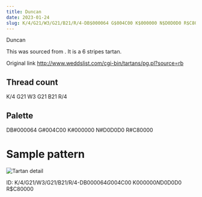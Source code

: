 ```yaml
---
title: Duncan
date: 2023-01-24
slug: K/4/G21/W3/G21/B21/R/4-DB$000064 G$004C00 K$000000 N$D0D0D0 R$C80000
---
```

Duncan

This was sourced from <no value>.  It is a 6 stripes tartan.

Original link http://www.weddslist.com/cgi-bin/tartans/pg.pl?source=rb

## Thread count
K/4 G21 W3 G21 B21 R/4

## Palette
DB#000064 G#004C00 K#000000 N#D0D0D0 R#C80000

# Sample pattern

![Tartan detail](tartan.png "K/4 G21 W3 G21 B21 R/4 tartan")

ID: K/4/G21/W3/G21/B21/R/4-DB$000064 G$004C00 K$000000 N$D0D0D0 R$C80000